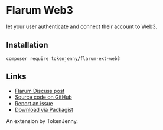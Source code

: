 # Flarum Web3

let your user authenticate and connect their account to Web3.

## Installation

    composer require tokenjenny/flarum-ext-web3
    
## Links

- [Flarum Discuss post](https://discuss.flarum.org/d/29381)
- [Source code on GitHub](https://github.com/tokenjenny/flarum-ext-web3)
- [Report an issue](https://github.com/tokenjenny/flarum-ext-web3/issues)
- [Download via Packagist](https://packagist.org/packages/tokenjenny/flarum-ext-web3)

An extension by TokenJenny.
